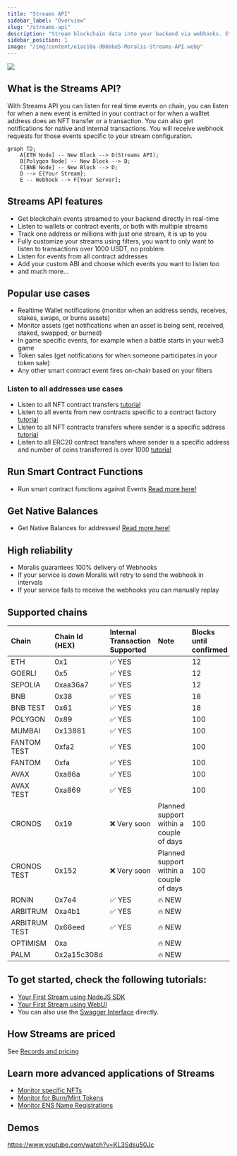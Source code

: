 ```yaml
---
title: "Streams API"
sidebar_label: "Overview"
slug: "/streams-api"
description: "Stream blockchain data into your backend via webhooks. Ethereum, Polygon, Avalanche, BNB Chain, Fantom, Cronos, Arbitrum, Ronin and testnets are supported. More networks to be added soon."
sidebar_position: 1
image: "/img/content/e1ac10a-d06bbe5-Moralis-Streams-API.webp"
---
```


![](/img/content/d06bbe5-Moralis-Streams-API.webp)

## What is the Streams API?

With Streams API you can listen for real time events on chain, you can listen for when a new event is emitted in your contract or for when a walltet address does an NFT transfer or a transaction. You can also get notifications for native and internal transactions. You will receive webhook requests for those events specific to your stream configuration.

```mermaid
graph TD;
    A[ETH Node] -- New Block --> D(Streams API);
    B[Polygon Node] -- New Block --> D;
    C[BNB Node] -- New Block --> D;
    D --> E{Your Stream};
    E -- Webhook --> F[Your Server];
```

## Streams API features

- Get blockchain events streamed to your backend directly in real-time
- Listen to wallets or contract events, or both with multiple streams
- Track one address or millions with just one stream, it is up to you
- Fully customize your streams using filters, you want to only want to listen to transactions over 1000 USDT, no problem
- Listen for events from all contract addresses
- Add your custom ABI and choose which events you want to listen too
- and much more...

## Popular use cases

- Realtime Wallet notifications (monitor when an address sends, receives, stakes, swaps, or burns assets)
- Monitor assets (get notifications when an asset is being sent, received, staked, swapped, or burned)
- In game specific events, for example when a battle starts in your web3 game
- Token sales (get notifications for when someone participates in your token sale)
- Any other smart contract event fires on-chain based on your filters

### Listen to all addresses use cases

- Listen to all NFT contract transfers [tutorial](/streams-api/how-to-listen-all-nft-transfers)
- Listen to all events from new contracts specific to a contract factory [tutorial](/streams-api/how-to-listen-all-events-from-a-contract-factory)
- Listen to all NFT contracts transfers where sender is a specific address [tutorial](/streams-api/how-to-listen-to-all-nft-transfers-sent-from-a-specific-address)
- Listen to all ERC20 contract transfers where sender is a specific address and number of coins transferred is over 1000 [tutorial](/streams-api/how-to-listen-to-all-erc20-contract-transfers-over-certain-amount-sent-by-specific-address)

## Run Smart Contract Functions

- Run smart contract functions against Events [Read more here!](/streams-api/triggers)

## Get Native Balances

- Get Native Balances for addresses! [Read more here!](/streams-api/get-native-balances)

## High reliability

- Moralis guarantees 100% delivery of Webhooks
- If your service is down Moralis will retry to send the webhook in intervals
- If your service fails to receive the webhooks you can manually replay

## Supported chains

| Chain         | Chain Id (HEX) | Internal Transaction Supported | Note                                    | Blocks until confirmed |
| :------------ | :------------- | :----------------------------- | :-------------------------------------- | :--------------------- |
| ETH           | 0x1            | ✅ YES                         |                                         | 12                     |
| GOERLI        | 0x5            | ✅ YES                         |                                         | 12                     |
| SEPOLIA       | 0xaa36a7       | ✅ YES                         |                                         | 12                     |
| BNB           | 0x38           | ✅ YES                         |                                         | 18                     |
| BNB TEST      | 0x61           | ✅ YES                         |                                         | 18                     |
| POLYGON       | 0x89           | ✅ YES                         |                                         | 100                    |
| MUMBAI        | 0x13881        | ✅ YES                         |                                         | 100                    |
| FANTOM TEST   | 0xfa2          | ✅ YES                         |                                         | 100                    |
| FANTOM        | 0xfa           | ✅ YES                         |                                         | 100                    |
| AVAX          | 0xa86a         | ✅ YES                         |                                         | 100                    |
| AVAX TEST     | 0xa869         | ✅ YES                         |                                         | 100                    |
| CRONOS        | 0x19           | ❌ Very soon                   | Planned support within a couple of days | 100                    |
| CRONOS TEST   | 0x152          | ❌ Very soon                   | Planned support within a couple of days | 100                    |
| RONIN         | 0x7e4          | ✅ YES                         | 🔥 NEW                                  |                        |
| ARBITRUM      | 0xa4b1         | ✅ YES                         | 🔥 NEW                                  |                        |
| ARBITRUM TEST | 0x66eed        | ✅ YES                         | 🔥 NEW                                  |                        |
| OPTIMISM      | 0xa            |                                | 🔥 NEW                                  |                        |
| PALM          | 0x2a15c308d    |                                | 🔥 NEW                                  |                        |

## To get started, check the following tutorials:

- [Your First Stream using NodeJS SDK](/streams-api/using-node-js-sdk)
- [Your First Stream using WebUI](/streams-api/using-webui)
- You can also use the [Swagger Interface](https://api.moralis-streams.com/api-docs/) directly.

## How Streams are priced

See [Records and pricing](/streams-api/records-and-pricing)

## Learn more advanced applications of Streams

- [Monitor specific NFTs](/streams-api/how-to-monitor-specific-nfts)
- [Monitor for Burn/Mint Tokens](/streams-api/how-to-monitor-for-erc20-token-burns-or-mints)
- [Monitor ENS Name Registrations](/streams-api/how-to-monitor-ens-domain-registrations)

## Demos

https://www.youtube.com/watch?v=KL3Sdsu50Jc
